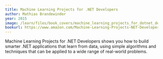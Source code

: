 ```yaml
---
title: Machine Learning Projects for .NET Developers
author: Mathias Brandewinder
year: 2015
image: /learn/files/book_covers/machine_learning_projects_for_dotnet_developers.jpg
bookurl: https://www.amazon.com/Machine-Learning-Projects-NET-Developers/dp/1430267674/?tag=mathias-brandewinder-20
---
```

Machine Learning Projects for .NET Developers shows you how to build smarter .NET applications that learn from data, using simple algorithms and techniques that can be applied to a wide range of real-world problems.